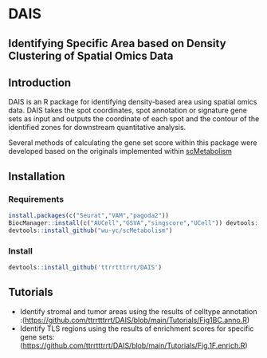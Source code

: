 # DAIS

## Identifying Specific Area based on Density Clustering of Spatial Omics Data

## Introduction
DAIS is an R package for identifying density-based area using spatial omics data. DAIS takes the spot coordinates, spot annotation or signature gene sets as input and outputs the coordinate of each spot and the contour of the identified zones for downstream quantitative analysis.

Several methods of calculating the gene set score within this package were developed based on the originals implemented within [scMetabolism](https://github.com/wu-yc/scMetabolism)

## Installation

### Requirements

```R
install.packages(c("Seurat","VAM","pagoda2"))
BiocManager::install(c("AUCell","GSVA","singscore","UCell")) devtools::install_github("YosefLab/VISION")
devtools::install_github("wu-yc/scMetabolism")
```

### Install
```R
devtools::install_github('ttrrtttrrt/DAIS') 
```

## Tutorials
- Identify stromal and tumor areas using the results of celltype annotation :(https://github.com/ttrrtttrrt/DAIS/blob/main/Tutorials/Fig1BC.anno.R)
- Identify TLS regions using the results of enrichment scores for specific gene sets:(https://github.com/ttrrtttrrt/DAIS/blob/main/Tutorials/Fig.1F.enrich.R)





